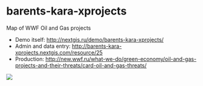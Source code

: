 # barents-kara-xprojects
Map of WWF Oil and Gas projects

* Demo itself: http://nextgis.ru/demo/barents-kara-xprojects/
* Admin and data entry: http://barents-kara-xprojects.nextgis.com/resource/25
* Production: http://new.wwf.ru/what-we-do/green-economy/oil-and-gas-projects-and-their-threats/card-oil-and-gas-threats/

![](http://m-d.me/img/ss/20170422-5ha-176kb.jpg)
